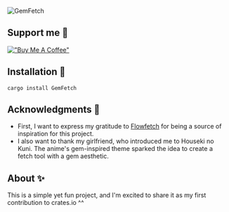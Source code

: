 ![GemFetch](https://github.com/user-attachments/assets/5b7f7bef-33a3-4874-8fd1-4e4798816b2e)

## Support me 🤝

[!["Buy Me A Coffee"](https://www.buymeacoffee.com/assets/img/custom_images/orange_img.png)](buymeacoffee.com/sponkurtus2)

## Installation 🔨
```cargo install GemFetch``` <br>

## Acknowledgments 🤝

- First, I want to express my gratitude to <a href="https://github.com/migueravila/Flowetch">Flowfetch</a> for being a source of inspiration for this project.
- I also want to thank my girlfriend, who introduced me to Houseki no Kuni. The anime's gem-inspired theme sparked the idea to create a fetch tool with a gem aesthetic.

## About ✨
This is a simple yet fun project, and I'm excited to share it as my first contribution to crates.io ^^

